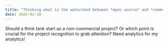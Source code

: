 ```yaml
---
title: "Thinking what is the watershed between *open source* and *commercial* project 🤔🤔"
date: 2025-02-20
---
```


Should a think tank start as a non-commercial project? Or which point is crucial for the project recognition to grab attention?
Need analytics for my analytics!
